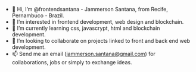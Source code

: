 - 👋 Hi, I’m @frontendsantana - Jammerson Santana, from Recife, Pernambuco - Brazil.
- 👀 I’m interested in frontend development, web design and blockchain.
- 🌱 I’m currently learning css, javascrypt, html and blockchain development.
- 💞️ I’m looking to collaborate on projects linked to front and back end web development.
- 📫 Send me an email (jammerson.santana@gmail.com) for collaborations, jobs or simply to exchange ideas.

<!---
frontendsantana/frontendsantana is a ✨ special ✨ repository because its `README.md` (this file) appears on your GitHub profile.
You can click the Preview link to take a look at your changes.
--->
